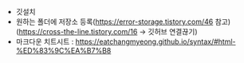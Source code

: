 - 깃설치
- 원하는 폴더에 저장소 등록(https://error-storage.tistory.com/46 참고)
	(https://cross-the-line.tistory.com/16 -> 깃허브 연결끊기)
- 마크다운 치트시트 : https://eatchangmyeong.github.io/syntax/#html-%ED%83%9C%EA%B7%B8